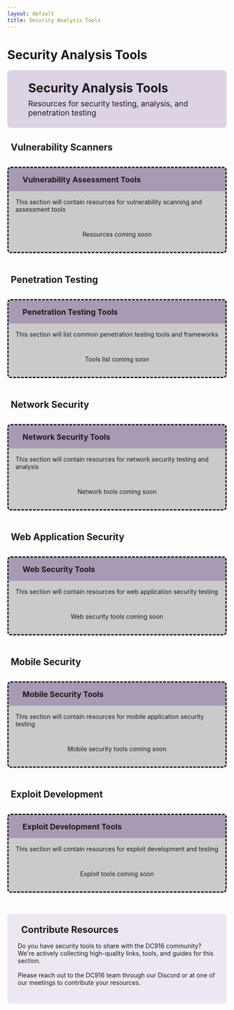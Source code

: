 ```yaml
---
layout: default
title: Security Analysis Tools
---
```


# Security Analysis Tools

<div class="resource-header">
  <div class="resource-icon">
    <i class="fas fa-tools"></i>
  </div>
  <div class="resource-title">
    <h1>Security Analysis Tools</h1>
    <p>Resources for security testing, analysis, and penetration testing</p>
  </div>
</div>

<div class="resource-content">
  <div class="resource-section">
    <h2><i class="fas fa-shield-alt"></i> Vulnerability Scanners</h2>
    <div class="resource-cards">
      <div class="resource-card placeholder-card">
        <div class="card-header">
          <i class="fas fa-search"></i>
          <h3>Vulnerability Assessment Tools</h3>
        </div>
        <div class="card-content">
          <p>This section will contain resources for vulnerability scanning and assessment tools</p>
          <div class="placeholder-message">
            <i class="fas fa-shield-alt"></i>
            <span>Resources coming soon</span>
          </div>
        </div>
      </div>
    </div>
  </div>
  
  <div class="resource-section">
    <h2><i class="fas fa-user-secret"></i> Penetration Testing</h2>
    <div class="resource-cards">
      <div class="resource-card placeholder-card">
        <div class="card-header">
          <i class="fas fa-user-ninja"></i>
          <h3>Penetration Testing Tools</h3>
        </div>
        <div class="card-content">
          <p>This section will list common penetration testing tools and frameworks</p>
          <div class="placeholder-message">
            <i class="fas fa-user-secret"></i>
            <span>Tools list coming soon</span>
          </div>
        </div>
      </div>
    </div>
  </div>
  
  <div class="resource-section">
    <h2><i class="fas fa-network-wired"></i> Network Security</h2>
    <div class="resource-cards">
      <div class="resource-card placeholder-card">
        <div class="card-header">
          <i class="fas fa-sitemap"></i>
          <h3>Network Security Tools</h3>
        </div>
        <div class="card-content">
          <p>This section will contain resources for network security testing and analysis</p>
          <div class="placeholder-message">
            <i class="fas fa-network-wired"></i>
            <span>Network tools coming soon</span>
          </div>
        </div>
      </div>
    </div>
  </div>
  
  <div class="resource-section">
    <h2><i class="fas fa-laptop-code"></i> Web Application Security</h2>
    <div class="resource-cards">
      <div class="resource-card placeholder-card">
        <div class="card-header">
          <i class="fas fa-globe"></i>
          <h3>Web Security Tools</h3>
        </div>
        <div class="card-content">
          <p>This section will contain resources for web application security testing</p>
          <div class="placeholder-message">
            <i class="fas fa-laptop-code"></i>
            <span>Web security tools coming soon</span>
          </div>
        </div>
      </div>
    </div>
  </div>
  
  <div class="resource-section">
    <h2><i class="fas fa-mobile-alt"></i> Mobile Security</h2>
    <div class="resource-cards">
      <div class="resource-card placeholder-card">
        <div class="card-header">
          <i class="fas fa-tablet-alt"></i>
          <h3>Mobile Security Tools</h3>
        </div>
        <div class="card-content">
          <p>This section will contain resources for mobile application security testing</p>
          <div class="placeholder-message">
            <i class="fas fa-mobile-alt"></i>
            <span>Mobile security tools coming soon</span>
          </div>
        </div>
      </div>
    </div>
  </div>
  
  <div class="resource-section">
    <h2><i class="fas fa-bug"></i> Exploit Development</h2>
    <div class="resource-cards">
      <div class="resource-card placeholder-card">
        <div class="card-header">
          <i class="fas fa-code"></i>
          <h3>Exploit Development Tools</h3>
        </div>
        <div class="card-content">
          <p>This section will contain resources for exploit development and testing</p>
          <div class="placeholder-message">
            <i class="fas fa-bug"></i>
            <span>Exploit tools coming soon</span>
          </div>
        </div>
      </div>
    </div>
  </div>
</div>

<div class="contribute-section">
  <h2><i class="fas fa-hands-helping"></i> Contribute Resources</h2>
  <p>
    Do you have security tools to share with the DC916 community? We're actively collecting high-quality links, tools, and guides for this section.
  </p>
  <p>
    Please reach out to the DC916 team through our <a href="https://discord.gg/Dkn5DZTaGh" target="_blank">Discord</a> or at one of our meetings to contribute your resources.
  </p>
</div>

<style>
/* Resource Page Styles */
.resource-header {
  display: flex;
  align-items: center;
  margin-bottom: 2rem;
  background: rgba(91, 43, 130, 0.2);
  padding: 1.5rem;
  border-radius: 8px;
  border-left: 4px solid var(--conifer);
}

.resource-icon {
  font-size: 3rem;
  color: var(--conifer);
  margin-right: 1.5rem;
}

.resource-title h1 {
  margin: 0 0 0.5rem 0;
  color: var(--conifer);
}

.resource-title p {
  margin: 0;
  color: var(--kings-silver);
  font-size: 1.1rem;
}

.resource-content {
  margin-bottom: 2rem;
}

.resource-section {
  margin-bottom: 3rem;
}

.resource-section h2 {
  color: var(--kings-silver);
  border-bottom: 1px solid var(--kings-purple);
  padding-bottom: 0.5rem;
  margin-bottom: 1.5rem;
}

.resource-section h2 i {
  margin-right: 0.5rem;
  color: var(--conifer);
}

.resource-cards {
  display: grid;
  grid-template-columns: repeat(auto-fill, minmax(300px, 1fr));
  gap: 1.5rem;
}

.resource-card {
  background: rgba(0, 0, 0, 0.2);
  border: 1px solid var(--kings-purple);
  border-radius: 8px;
  overflow: hidden;
  transition: all 0.3s ease;
}

.resource-card:hover {
  transform: translateY(-5px);
  box-shadow: 0 10px 20px rgba(0, 0, 0, 0.3);
  border-color: var(--conifer);
}

.card-header {
  background: rgba(91, 43, 130, 0.3);
  padding: 1rem;
  display: flex;
  align-items: center;
}

.card-header i {
  font-size: 1.5rem;
  color: var(--conifer);
  margin-right: 1rem;
}

.card-header h3 {
  margin: 0;
  color: var(--kings-silver);
  font-size: 1.1rem;
}

.card-content {
  padding: 1rem;
}

.card-content p {
  color: var(--terminal-text);
  margin: 0 0 1rem 0;
}

.resource-link {
  display: inline-flex;
  align-items: center;
  background: var(--kings-purple);
  color: var(--terminal-text);
  padding: 0.5rem 1rem;
  border-radius: 4px;
  text-decoration: none;
  transition: all 0.3s ease;
}

.resource-link:hover {
  background: var(--conifer);
  color: var(--terminal-background);
}

.resource-link i {
  margin-right: 0.5rem;
}

/* Tool Grid Styles */
.tool-grid {
  display: grid;
  grid-template-columns: repeat(auto-fill, minmax(250px, 1fr));
  gap: 1.5rem;
}

.tool-card {
  background: rgba(0, 0, 0, 0.2);
  border: 1px solid var(--kings-purple);
  border-radius: 8px;
  padding: 1.5rem;
  display: flex;
  align-items: center;
  transition: all 0.3s ease;
}

.tool-card:hover {
  transform: translateY(-5px);
  box-shadow: 0 10px 20px rgba(0, 0, 0, 0.3);
  border-color: var(--conifer);
}

.tool-icon {
  font-size: 2.5rem;
  color: var(--conifer);
  margin-right: 1.5rem;
}

.tool-info h3 {
  margin: 0 0 0.5rem 0;
  color: var(--kings-silver);
}

.tool-info p {
  margin: 0;
  color: var(--terminal-text);
  font-size: 0.9rem;
}

/* Placeholder Styles */
.placeholder-card {
  border-style: dashed;
}

.placeholder-message {
  display: flex;
  flex-direction: column;
  align-items: center;
  padding: 1rem;
  color: var(--kings-silver);
  text-align: center;
}

.placeholder-message i {
  font-size: 2rem;
  margin-bottom: 0.5rem;
  opacity: 0.7;
}

/* Contribute Section */
.contribute-section {
  background: rgba(91, 43, 130, 0.1);
  border: 1px dashed var(--kings-purple);
  border-radius: 8px;
  padding: 1.5rem;
  margin-top: 3rem;
}

.contribute-section h2 {
  color: var(--conifer);
  margin-top: 0;
  margin-bottom: 1rem;
}

.contribute-section h2 i {
  margin-right: 0.5rem;
}

.contribute-section p {
  color: var(--terminal-text);
  margin-bottom: 1rem;
}

.contribute-section a {
  color: var(--conifer);
  text-decoration: none;
  transition: all 0.3s ease;
}

.contribute-section a:hover {
  text-decoration: underline;
}

/* Responsive Styles */
@media (max-width: 768px) {
  .resource-header {
    flex-direction: column;
    text-align: center;
  }
  
  .resource-icon {
    margin-right: 0;
    margin-bottom: 1rem;
  }
  
  .resource-cards {
    grid-template-columns: 1fr;
  }
  
  .tool-grid {
    grid-template-columns: 1fr;
  }
}
</style>
